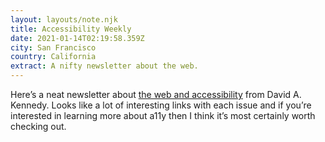 ```yaml
---
layout: layouts/note.njk
title: Accessibility Weekly
date: 2021-01-14T02:19:58.359Z
city: San Francisco
country: California
extract: A nifty newsletter about the web.
---
```


Here’s a neat newsletter about [the web and accessibility](https://a11yweekly.com/) from David A. Kennedy. Looks like a lot of interesting links with each issue and if you’re interested in learning more about a11y then I think it’s most certainly worth checking out.
